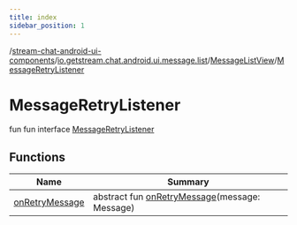 ```yaml
---
title: index
sidebar_position: 1
---
```

/[stream-chat-android-ui-components](../../../index.md)/[io.getstream.chat.android.ui.message.list](../../index.md)/[MessageListView](../index.md)/[MessageRetryListener](index.md)  
  
  
  
# MessageRetryListener  
fun fun interface [MessageRetryListener](index.md)  
  
## Functions  
  
|  Name |  Summary | 
|---|---|
| <a name="io.getstream.chat.android.ui.message.list/MessageListView.MessageRetryListener/onRetryMessage/#io.getstream.chat.android.client.models.Message/PointingToDeclaration/"></a>[onRetryMessage](onRetryMessage.md)| <a name="io.getstream.chat.android.ui.message.list/MessageListView.MessageRetryListener/onRetryMessage/#io.getstream.chat.android.client.models.Message/PointingToDeclaration/"></a>abstract fun [onRetryMessage](onRetryMessage.md)(message: Message)|

